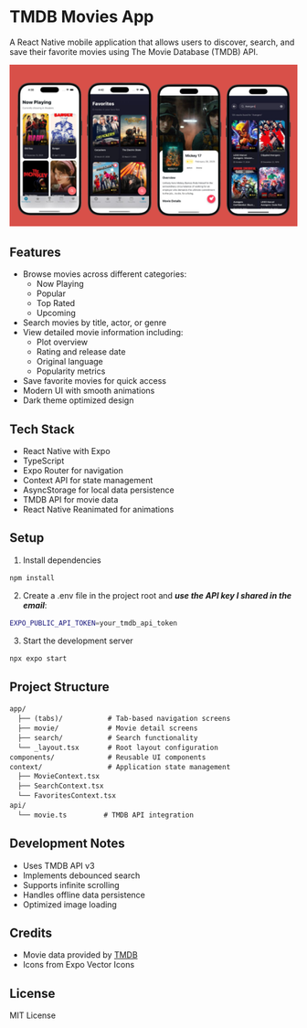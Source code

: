 # TMDB Movies App

A React Native mobile application that allows users to discover, search, and save their favorite movies using The Movie Database (TMDB) API.

![Image](./assets/images/app-images.png)

## Features

- Browse movies across different categories:
  - Now Playing
  - Popular
  - Top Rated
  - Upcoming
- Search movies by title, actor, or genre
- View detailed movie information including:
  - Plot overview
  - Rating and release date
  - Original language
  - Popularity metrics
- Save favorite movies for quick access
- Modern UI with smooth animations
- Dark theme optimized design

## Tech Stack

- React Native with Expo
- TypeScript
- Expo Router for navigation
- Context API for state management
- AsyncStorage for local data persistence
- TMDB API for movie data
- React Native Reanimated for animations

## Setup

1. Install dependencies

```bash
npm install
```

2. Create a .env file in the project root and **_use the API key I shared in the email_**:

```bash
EXPO_PUBLIC_API_TOKEN=your_tmdb_api_token
```

3. Start the development server

```bash
npx expo start
```

## Project Structure

```md
app/
  ├── (tabs)/           # Tab-based navigation screens
  ├── movie/            # Movie detail screens
  ├── search/           # Search functionality
  └── _layout.tsx       # Root layout configuration
components/             # Reusable UI components
context/                # Application state management
  ├── MovieContext.tsx
  ├── SearchContext.tsx
  └── FavoritesContext.tsx
api/
  └── movie.ts         # TMDB API integration
```

## Development Notes

- Uses TMDB API v3
- Implements debounced search
- Supports infinite scrolling
- Handles offline data persistence
- Optimized image loading

## Credits

- Movie data provided by [TMDB](https://www.themoviedb.org)
- Icons from Expo Vector Icons

## License

MIT License
